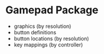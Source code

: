 # Gamepad Package

 * graphics (by resolution)
 * button definitions
 * button locations (by resolution)
 * key mappings (by controller)